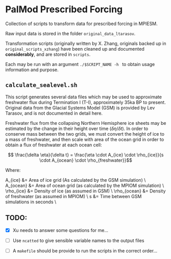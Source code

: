 # PalMod Prescribed Forcing
Collection of scripts to transform data for prescribed forcing in MPIESM.

Raw input data is stored in the folder `original_data_ltarasov`.

Transformation scripts (originally written by X. Zhang, originals backed up in
`original_scripts_xzhang`) have been cleaned up and documented **considerably**,
and are stored in `scripts`.

Each may be run with an argument `./$SCRIPT_NAME -h ` to obtain usage
information and purpose.

## `calculate_sealevel.sh`

This script generates several data files which may be used to approximate freshwater flux during Termination I (T-I), approximately 35ka BP to present. Original data from the Glacial Systems Model (GSM) is provided by Lev Tarasov, and is not documented in detail here.

Freshwater flux from the collapsing Northern Hemisphere ice sheets may be estimated by the change in their height over time ($\delta \eta / \delta t$). In order to conserve mass between the two grids, we must convert the height of ice to a mass of freshwater, and then scale with area of the ocean grid in order to obtain a flux of freshwater at each ocean cell:

$$ \frac{\delta \eta}{\delta t} = \frac{\eta \cdot A_{ice} \cdot \rho_{ice}}{s \cdot A_{ocean} \cdot \rho_{freshwater}}$$

Where:

A_{ice} &= Area of ice grid (As calculated by the GSM simulation) \\
A_{ocean} &= Area of ocean grid (as calculated by the MPIOM simulation) \\
\rho_{ice} &= Density of ice (as assumed in GSM) \\
\rho_{ocean} &= Density of freshwater (as assumed in MPIOM) \\
s &= Time between GSM simulations in seconds \\


## TODO:
+ [x] Xu needs to answer some questions for me...
+ [ ] Use `ncatted` to give sensible variable names to the output files
+ [ ] A `makefile` should be provide to run the scripts in the correct order...

